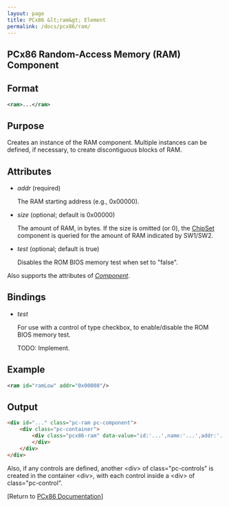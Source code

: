 ```yaml
---
layout: page
title: PCx86 &lt;ram&gt; Element
permalink: /docs/pcx86/ram/
---
```


PCx86 Random-Access Memory (RAM) Component
---

Format
---
```xml
<ram>...</ram>
```

Purpose
---
Creates an instance of the RAM component. Multiple instances can be defined, if necessary,
to create discontiguous blocks of RAM.

Attributes
---
 * *addr* (required)
 
	 The RAM starting address (e.g., 0x00000).
	 
 * *size* (optional; default is 0x00000)
 
	The amount of RAM, in bytes. If the size is omitted (or 0), the [ChipSet](/docs/pcx86/chipset/) component
	is queried for the amount of RAM indicated by SW1/SW2.
	
 * *test* (optional; default is true)
 
	Disables the ROM BIOS memory test when set to "false".
	
Also supports the attributes of *[Component](/docs/pcx86/component/)*.

Bindings
---
 * *test*
 
	For use with a control of type checkbox, to enable/disable the ROM BIOS memory test.
	
	TODO: Implement.

Example
---
```xml
<ram id="ramLow" addr="0x00000"/>
```

Output
---
```html
<div id="..." class="pc-ram pc-component">
    <div class="pc-container">
        <div class="pcx86-ram" data-value="id:'...',name:'...',addr:'...',size:'...',test:'...'">
        </div>
    </div>
</div>
```

Also, if any controls are defined, another &lt;div&gt; of class="pc-controls" is created in the container &lt;div&gt;,
with each control inside a &lt;div&gt; of class="pc-control".

[Return to [PCx86 Documentation](..)]
